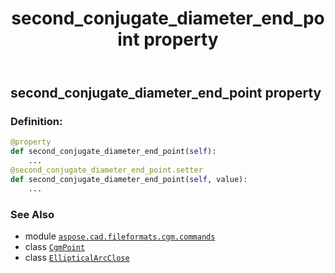 ﻿---
title: second_conjugate_diameter_end_point property
second_title: Aspose.CAD for Python via .NET API References
description: 
type: docs
weight: 130
url: /python-net/aspose.cad.fileformats.cgm.commands/ellipticalarcclose/second_conjugate_diameter_end_point/
is_root: false
---

## second_conjugate_diameter_end_point property

### Definition:
```python
@property
def second_conjugate_diameter_end_point(self):
    ...
@second_conjugate_diameter_end_point.setter
def second_conjugate_diameter_end_point(self, value):
    ...
```

### See Also
* module [`aspose.cad.fileformats.cgm.commands`](../../)
* class [`CgmPoint`](/cad/python-net/aspose.cad.fileformats.cgm.classes/cgmpoint)
* class [`EllipticalArcClose`](/cad/python-net/aspose.cad.fileformats.cgm.commands/ellipticalarcclose)
